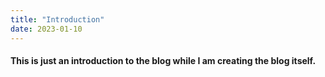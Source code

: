 ```yaml
---
title: "Introduction"
date: 2023-01-10
---
```


#### This is just an introduction to the blog while I am creating the blog itself.
